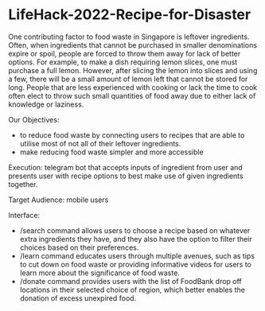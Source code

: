 # LifeHack-2022-Recipe-for-Disaster
One contributing factor to food waste in Singapore is leftover ingredients. Often, when ingredients that cannot be purchased in smaller denominations expire or spoil, people are forced to throw them away for lack of better options. For example, to make a dish requiring lemon slices, one must purchase a full lemon. However, after slicing the lemon into slices and using a few, there will be a small amount of lemon left that cannot be stored for long. People that are less experienced with cooking or lack the time to cook often elect to throw such small quantities of food away due to either lack of knowledge or laziness. 

Our Objectives: 
- to reduce food waste by connecting users to recipes that are able to utilise most of not all of their leftover ingredients.
- make reducing food waste simpler and more accessible

Execution: telegram bot that accepts inputs of ingredient from user and presents user with recipe options to best make use of given ingredients together.

Target Audience: mobile users

Interface:  
- /search command allows users to choose a recipe based on whatever extra ingredients they have, and they also have the option to filter their choices based on their preferences. 
- /learn command educates users through multiple avenues, such as tips to cut down on food waste or providing informative videos for users to learn more about the significance of food waste. 
- /donate command provides users with the list of FoodBank drop off locations in their selected choice of region, which better enables the donation of excess unexpired food. 

